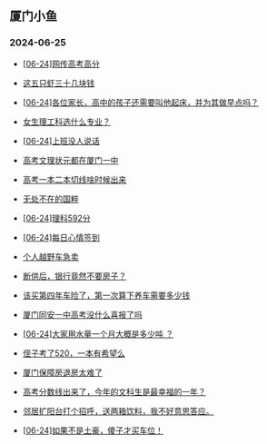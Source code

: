 ## 厦门小鱼 
### 2024-06-25

+ [[06-24]网传高考高分](http://bbs.xmfish.com/read-htm-tid-18209361.html)

+ [这五只虾三十几块钱](http://bbs.xmfish.com/read-htm-tid-18209293.html)

+ [[06-24]各位家长，高中的孩子还需要叫他起床，并为其做早点吗？](http://bbs.xmfish.com/read-htm-tid-18209344.html)

+ [女生理工科选什么专业？](http://bbs.xmfish.com/read-htm-tid-18209409.html)

+ [[06-24]上班没人说话](http://bbs.xmfish.com/read-htm-tid-18209337.html)

+ [高考文理状元都在厦门一中](http://bbs.xmfish.com/read-htm-tid-18209545.html)

+ [高考一本二本切线啥时候出来](http://bbs.xmfish.com/read-htm-tid-18209426.html)

+ [无处不在的国粹](http://bbs.xmfish.com/read-htm-tid-18209335.html)

+ [[06-24]理科592分](http://bbs.xmfish.com/read-htm-tid-18209536.html)

+ [[06-24]每日心情签到](http://bbs.xmfish.com/read-htm-tid-18209132.html)

+ [个人越野车急卖](http://bbs.xmfish.com/read-htm-tid-18209256.html)

+ [断供后，银行竟然不要房子？](http://bbs.xmfish.com/read-htm-tid-18209578.html)

+ [该买第四年车险了，第一次算下养车需要多少钱](http://bbs.xmfish.com/read-htm-tid-18209353.html)

+ [厦门同安一中高考没什么喜报了吗](http://bbs.xmfish.com/read-htm-tid-18209591.html)

+ [[06-24]大家用水量一个月大概是多少吨 ？](http://bbs.xmfish.com/read-htm-tid-18209372.html)

+ [侄子考了520，一本有希望么](http://bbs.xmfish.com/read-htm-tid-18209597.html)

+ [厦门保障房退房太难了](http://bbs.xmfish.com/read-htm-tid-18209691.html)

+ [高考分数线出来了，今年的文科生是最幸福的一年？](http://bbs.xmfish.com/read-htm-tid-18209579.html)

+ [邻居扩阳台打个招呼，送两箱饮料，我不好意思答应。](http://bbs.xmfish.com/read-htm-tid-18209696.html)

+ [[06-24]如果不是土豪，傻子才买车位！](http://bbs.xmfish.com/read-htm-tid-18209728.html)

